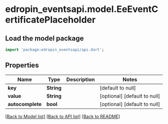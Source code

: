 # edropin_eventsapi.model.EeEventCertificatePlaceholder

## Load the model package
```dart
import 'package:edropin_eventsapi/api.dart';
```

## Properties
Name | Type | Description | Notes
------------ | ------------- | ------------- | -------------
**key** | **String** |  | [default to null]
**value** | **String** |  | [optional] [default to null]
**autocomplete** | **bool** |  | [optional] [default to null]

[[Back to Model list]](../README.md#documentation-for-models) [[Back to API list]](../README.md#documentation-for-api-endpoints) [[Back to README]](../README.md)


